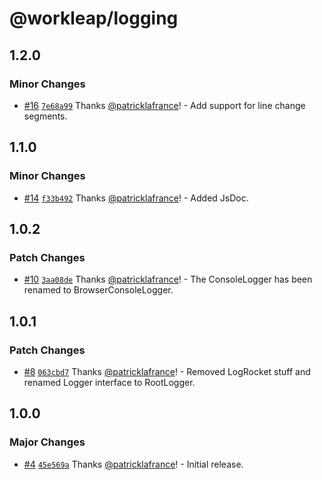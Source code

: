 # @workleap/logging

## 1.2.0

### Minor Changes

- [#16](https://github.com/workleap/wl-logging/pull/16) [`7e68a99`](https://github.com/workleap/wl-logging/commit/7e68a994df2c52f13036319f38366af77e9d7a0d) Thanks [@patricklafrance](https://github.com/patricklafrance)! - Add support for line change segments.

## 1.1.0

### Minor Changes

- [#14](https://github.com/workleap/wl-logging/pull/14) [`f33b492`](https://github.com/workleap/wl-logging/commit/f33b492aa92806eec03b2b1065de2f71ef7e2c99) Thanks [@patricklafrance](https://github.com/patricklafrance)! - Added JsDoc.

## 1.0.2

### Patch Changes

- [#10](https://github.com/workleap/wl-logging/pull/10) [`3aa08de`](https://github.com/workleap/wl-logging/commit/3aa08de20f15cf82280bbbda5fe38fb9bbc18129) Thanks [@patricklafrance](https://github.com/patricklafrance)! - The ConsoleLogger has been renamed to BrowserConsoleLogger.

## 1.0.1

### Patch Changes

- [#8](https://github.com/workleap/wl-logging/pull/8) [`063cbd7`](https://github.com/workleap/wl-logging/commit/063cbd7e8dbafcf2d32bad16dcb487deb91c17d6) Thanks [@patricklafrance](https://github.com/patricklafrance)! - Removed LogRocket stuff and renamed Logger interface to RootLogger.

## 1.0.0

### Major Changes

- [#4](https://github.com/workleap/wl-logging/pull/4) [`45e569a`](https://github.com/workleap/wl-logging/commit/45e569afa5c02f1196400334cbb45d383ec00d6a) Thanks [@patricklafrance](https://github.com/patricklafrance)! - Initial release.

